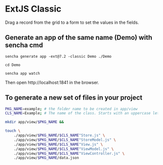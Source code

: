 # ExtJS Classic

Drag a record from the grid to a form to set the values in the fields.

Generate an app of the same name (Demo) with sencha cmd
-------------------------------------------------------

```shell
sencha generate app -ext@7.2 -classic Demo ./Demo

cd Demo

sencha app watch
```

Then open http://localhost:1841 in the browser.

To generate a new set of files in your project
---------------------------------------------

```bash
PKG_NAME=example; # the folder name to be created in app/view
CLS_NAME=Example; # The name of the class. Starts with an uppercase letter

mkdir app/view/$PKG_NAME &&

touch \
    ./app/view/$PKG_NAME/$CLS_NAME"Store.js" \
    ./app/view/$PKG_NAME/$CLS_NAME"StoreModel.js" \
    ./app/view/$PKG_NAME/$CLS_NAME"View.js" \
    ./app/view/$PKG_NAME/$CLS_NAME"ViewModel.js" \
    ./app/view/$PKG_NAME/$CLS_NAME"ViewController.js" \
    ./app/view/$PKG_NAME/data.json
```